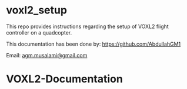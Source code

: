 # voxl2_setup
This repo provides instructions regarding the setup of VOXL2 flight controller on a quadcopter.

This documentation has been done by:
https://github.com/AbdullahGM1

Email:
agm.musalami@gmail.com
# VOXL2-Documentation
